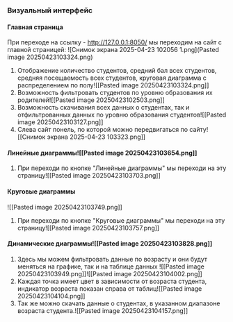 ### Визуальный интерфейс

#### Главная страница

При переходе на ссылку - http://127.0.0.1:8050/ мы переходим на сайт с главной страницей:
![Снимок экрана 2025-04-23 102056 1.png](Pasted image 20250423103324.png)
1. Отображение количество студентов, средний бал всех студентов, средняя посещаемость всех студентов, круговая диаграмма с распределением по полу![[Pasted image 20250423103324.png]]
2. Возможность фильтровать студентов по уровню образования их родителей![[Pasted image 20250423102503.png]]
3. Возможность скачивания всех данных о студентах, так и отфильтрованных данных по уровню образования студентов![[Pasted image 20250423103127.png]]
4. Слева сайт понель, по которой можно передвигаться по сайту![[Снимок экрана 2025-04-23 103323.png]]

#### Линейные диаграммы![[Pasted image 20250423103654.png]]
1. При переходи по кнопке "Линейные диаграммы" мы переходи на эту страницу![[Pasted image 20250423103703.png]]

#### Круговые диаграммы
![[Pasted image 20250423103749.png]]
1. При переходи по кнопке "Круговые диаграммы" мы переходи на эту страницу![[Pasted image 20250423103757.png]]

#### Динамические диаграммы![[Pasted image 20250423103828.png]]
1. Здесь мы можем фильтровать данные по возрасту и они будут меняться на графике, так и на таблице данных ![[Pasted image 20250423103949.png]]![[Pasted image 20250423104002.png]]
2. Каждая точка имеет цвет в зависимости от возраста студента, индикатор возраста показан справа от таблиц![[Pasted image 20250423104104.png]]
3. Так же можно скачать данные о студентах, в указанном диапазоне возраста студента.![[Pasted image 20250423104157.png]] 
